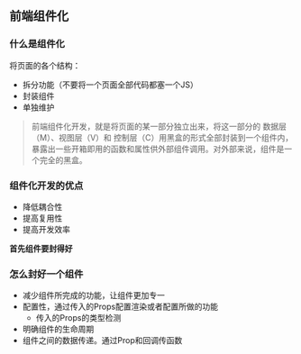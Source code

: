 ## 前端组件化

### 什么是组件化

将页面的各个结构：

- 拆分功能（不要将一个页面全部代码都塞一个JS）
- 封装组件
- 单独维护

> 前端组件化开发，就是将页面的某一部分独立出来，将这一部分的 数据层（M）、视图层（V）和 控制层（C）用黑盒的形式全部封装到一个组件内，暴露出一些开箱即用的函数和属性供外部组件调用。对外部来说，组件是一个完全的黑盒。



### 组件化开发的优点

- 降低耦合性
- 提高复用性
- 提高开发效率

**首先组件要封得好**



### 怎么封好一个组件

- 减少组件所完成的功能，让组件更加专一
- 配置性，通过传入的Props配置渲染或者配置所做的功能
  - 传入的Props的类型检测
- 明确组件的生命周期
- 组件之间的数据传递。通过Prop和回调传函数